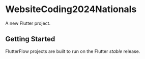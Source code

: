# WebsiteCoding2024Nationals

A new Flutter project.

## Getting Started

FlutterFlow projects are built to run on the Flutter _stable_ release.
